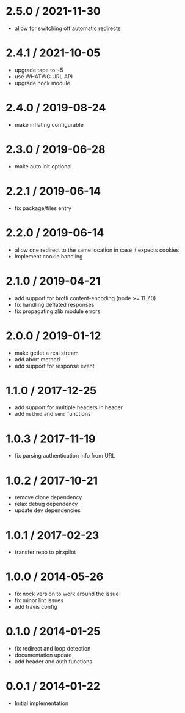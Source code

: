
2.5.0 / 2021-11-30
==================

 * allow for switching off automatic redirects

2.4.1 / 2021-10-05
==================

 * upgrade tape to ~5
 * use WHATWG URL API
 * upgrade nock module

2.4.0 / 2019-08-24
==================

 * make inflating configurable

2.3.0 / 2019-06-28
==================

 * make auto init optional

2.2.1 / 2019-06-14
==================

 * fix package/files entry

2.2.0 / 2019-06-14
==================

 * allow one redirect to the same location in case it expects cookies
 * implement cookie handling

2.1.0 / 2019-04-21
==================

 * add support for brotli content-encoding (node >= 11.7.0)
 * fix handling deflated responses
 * fix propagating zlib module errors

2.0.0 / 2019-01-12
==================

 * make getlet a real stream
 * add abort method
 * add support for response event

1.1.0 / 2017-12-25
==================

 * add support for multiple headers in header
 * add `method` and `send` functions

1.0.3 / 2017-11-19
==================

 * fix parsing authentication info from URL

1.0.2 / 2017-10-21
==================

 * remove clone dependency
 * relax debug dependency
 * update dev dependencies

1.0.1 / 2017-02-23
==================

 * transfer repo to pirxpilot

1.0.0 / 2014-05-26
==================

 * fix nock version to work around the issue
 * fix minor lint issues
 * add travis config

0.1.0 / 2014-01-25
==================

 * fix redirect and loop detection
 * documentation update
 * add header and auth functions

0.0.1 / 2014-01-22
==================

 * Initial implementation
